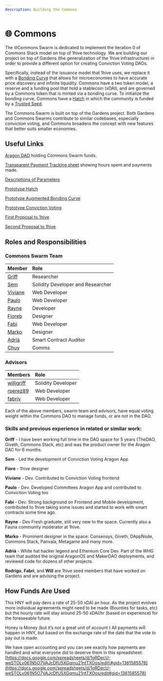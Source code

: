 ```yaml
---
description: Building the Commons
---
```


# 🌐 Commons

The 🌐Commons Swarm is dedicated to implement the iteration 0 of Commons Stack model on top of 1hive technology. We are building our project on top of Gardens (the generalization of the 1hive infrastructure) in order to provide a different option for creating Conviction Voting DAOs. 

Specifically, instead of the issuance model that 1hive uses, we replace it with a [Bonding Curve](https://commonsstack.org/abc) that allows for microeconomies to have accurate price discovery and infinite liquidity. Commons have a two token model, a reserve and a funding pool that hold a stablecoin (xDAI), and are governed by a Commons token that is minted via a bonding curve. To initialize the bonding curve, Commons have a [Hatch](https://forum.tecommons.org/t/tec-test-hatch-implementation-specification/226) in which the community is funded by a [Trusted Seed](https://medium.com/commonsstack/the-trusted-seed-of-the-commons-stack-13d7e37f2de). 

The Commons Swarm is built on top of the Gardens project. Both Gardens and Commons Swarms contribute to similar codebases, especially conviction voting, and Commons broadens the concept with new features that better suits smaller economies.

## Useful Links

[Aragon DAO](https://aragon.1hive.org/#/gardensswarm/) holding Commons Swarm funds.

[Transparent Payment Tracking sheet](https://docs.google.com/spreadsheets/d/1oRDecU-weSTOLv061N5O7VAJcDfU5XGqmu21ntTXOos/edit#gid=1361585578%20) showing hours spent and payments made.

[Descriptions of Parameters](https://forum.tecommons.org/c/Token-talk-anything-about-the-TEC-token-such-as-issuance-and-hatches/9)

[Prototype Hatch](https://hatch.tecommons.org/)

[Prototype Augmented Bonding Curve](https://convert.tecommons.org/)

[Prototype Conviction Voting ](https://gov.tecommons.org/#/)

[First Proposal to 1hive](https://forum.1hive.org/t/bootstrapping-the-1hive-gardens-swarm-dao/1159)

[Second Proposal to 1hive](https://forum.1hive.org/t/continued-progress-on-the-gardens-swarm/1782)

## Roles and Responsibilities

### Commons Swarm Team

| Member | Role |
| :--- | :--- |
| [Griff](https://github.com/griffgreen) | Researcher |
| [Sem](https://github.com/sembrestels) | Solidity Developer and Researcher |
| [Viviane](https://github.com/vivianedias) | Web Developer |
| [Paulo](https://github.com/pjcolombo) | Web Developer |
| [Rayne](https://github.com/anthonyoliai) | Developer |
| [Fioreb](https://forum.1hive.org/u/fioreb) | Designer |
| [Fabi](https://github.com/famole/) | Web Developer |
| [Marko](https://github.com/markoprljic) | Designer |
| [Adrià](https://adria0.github.io/cv/) | Smart Contract Auditor |
| [Chuy](https://forum.1hive.org/u/chuygarcia92) | Comms

### Advisors

| Members | Role |
| :--- | :--- |
| [willjgriff](https://github.com/willjgriff) | Solidity Developer |
| [rperez89](https://github.com/rperez89) | Web Developer |
| [fabriv](https://github.com/fabriziovigevani) | Web Developer |

Each of the above members, swarm team and advisors, have equal voting weight within the Commons DAO to manage funds, or are not in the DAO.

### Skills and previous experience in related or similar work:

**Griff** - I have been working full time in the DAO space for 5 years \(TheDAO, Giveth, Commons Stack, etc\) and was the product owner for the Aragon DAC for 6 months.

**Sem** - Led the development of Conviction Voting Aragon App

**Fiore** - 1hive designer

**Viviane** - Dev. Contributed to Conviction Voting frontend

**Paulo** - Dev. Developed Committees Aragon App and contributed to Conviction Voting too

**Fabi** - Dev. Strong background on Frontend and Mobile development, contributed to 1hive taking some issues and started to work with smart contracts some time ago.

**Rayne** - Dev Fresh graduate, still very new to the space. Currently also a Fauna community moderator at 1hive.

**Marko** - Prominent designer in the space: Consensys, Giveth, DAppNode, Commons Stack, Panvala, Metagame and many more.

**Adrià** - White hat hacker legend and Ethereum Core Dev. Part of the WHG team that audited the original AragonOS and MakerDAO deployments, and reviewed code for dozens of other projects.

**Rodrigo**, **Fabri**, and **Will** are 1hive seed members that have worked on Gardens and are advising the project.

## How Funds Are Used

This HNY will pay devs a rate of 25-50 xDAI an hour. As the project evolves more individual agreements might need to be made \(Bounties for tasks, etc\) but the hourly rate will stay around 25-50 xDAI/hr \(based on experience\) for the foreseeable future.

Honey is Money \(but it’s not a great unit of account \) All payments will happen in HNY, but based on the exchange rate of the date that the vote to pay out is made.

We have open accounting and you can see exactly how payments are handled and what everyone did to deserve them in this spreadsheet: [https://docs.google.com/spreadsheets/d/1oRDecU-weSTOLv061N5O7VAJcDfU5XGqmu21ntTXOos/edit\#gid=1361585578](https://docs.google.com/spreadsheets/d/1oRDecU-weSTOLv061N5O7VAJcDfU5XGqmu21ntTXOos/edit#gid=1361585578)

